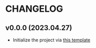 # CHANGELOG

## v0.0.0 (2023.04.27)

- Initialize the project via [this template](https://github.com/Justintime50/python-template)
